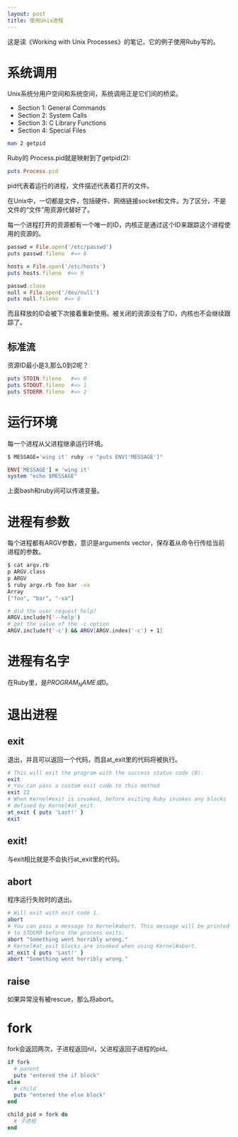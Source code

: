 ```yaml
---
layout: post
title: 使用Unix进程
---
```


这是读《Working with Unix Processes》的笔记，它的例子使用Ruby写的。

# 系统调用
Unix系统分用户空间和系统空间，系统调用正是它们间的桥梁。

* Section 1: General Commands
* Section 2: System Calls
* Section 3: C Library Functions
* Section 4: Special Files

```sh
man 2 getpid
```

Ruby的 Process.pid就是映射到了getpid(2):

```ruby
puts Process.pid
```

pid代表着运行的进程，文件描述代表着打开的文件。

在Unix中，一切都是文件，包括硬件、网络链接socket和文件。为了区分，不是文件的“文件”用资源代替好了。

每一个进程打开的资源都有一个唯一的ID，内核正是通过这个ID来跟踪这个进程使用的资源的。

```ruby
passwd = File.open('/etc/passwd')
puts passwd.fileno  #=> 8

hosts = File.open('/etc/hosts')
puts hosts.fileno  #=> 9

passwd.close
null = File.open('/dev/null')
puts null.fileno  #=> 8
```

而且释放的ID会被下次接着重新使用。被关闭的资源没有了ID，内核也不会继续跟踪了。

## 标准流

资源ID最小是3,那么0到2呢？

```ruby
puts STDIN.fileno   #=> 0
puts STDOUT.fileno  #=> 1
puts STDERR.fileno  #=> 2
```

# 运行环境
每一个进程从父进程继承运行环境。

```bash
$ MESSAGE='wing it' ruby -e "puts ENV['MESSAGE']"
```

```ruby
ENV['MESSAGE'] = 'wing it'
system "echo $MESSAGE"
```

上面bash和ruby间可以传递变量。

# 进程有参数
每个进程都有ARGV参数，意识是arguments vector，保存着从命令行传给当前进程的参数。

```sh
$ cat argv.rb
p ARGV.class
p ARGV
$ ruby argv.rb foo bar -va
Array
["foo", "bar", "-va"]

# did the user request help?
ARGV.include?('--help')
# get the value of the -c option
ARGV.include?('-c') && ARGV[ARGV.index('-c') + 1]
```

# 进程有名字
在Ruby里，是$PROGRAM_NAME或$0。

# 退出进程

## exit

退出，并且可以返回一个代码，而且at_exit里的代码将被执行。

```ruby
# This will exit the program with the success status code (0).
exit
# You can pass a custom exit code to this method
exit 22
# When Kernel#exit is invoked, before exiting Ruby invokes any blocks
# defined by Kernel#at_exit.
at_exit { puts 'Last!' }
exit
```

## exit!
与exit相比就是不会执行at_exit里的代码。

## abort
程序运行失败时的退出。

```ruby
# Will exit with exit code 1.
abort
# You can pass a message to Kernel#abort. This message will be printed
# to STDERR before the process exits.
abort "Something went horribly wrong."
# Kernel#at_exit blocks are invoked when using Kernel#abort.
at_exit { puts 'Last!' }
abort "Something went horribly wrong."
```

## raise
如果异常没有被rescue，那么将abort。


# fork
fork会返回两次，子进程返回nil，父进程返回子进程的pid。

```ruby
if fork
  # parent
  puts "entered the if block"
else
  # child
  puts "entered the else block"
end

child_pid = fork do
  # 子进程
end
```
